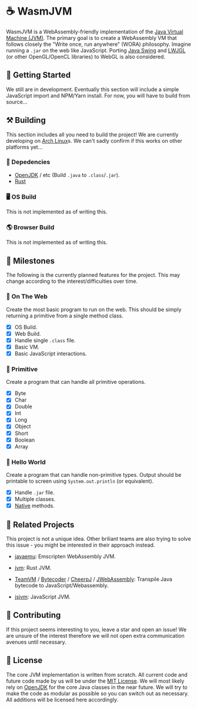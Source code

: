 # ☕ WasmJVM

WasmJVM is a WebAssembly-friendly implementation of the [Java Virtual Machine (JVM)](https://docs.oracle.com/javase/specs/jvms/se7/html/jvms-1.html). The primary goal is to create a WebAssembly VM that follows closely the "Write once, run anywhere" (WORA) philosophy. Imagine running a `.jar` on the web like JavaScript. Porting [Java Swing](https://en.wikipedia.org/wiki/Swing_(Java)) and [LWJGL](https://www.lwjgl.org/) (or other OpenGL/OpenCL libraries) to WebGL is also considered.

## 🚩 Getting Started

We still are in development. Eventually this section will include a simple JavaScript import and NPM/Yarn install. For now, you will have to build from source...

## ⚒️ Building

This section includes all you need to build the project! We are currently developing on [Arch Linux](https://archlinux.org/)s. We can't sadly confirm if this works on other platforms yet...

### 🔗 Depedencies

- [OpenJDK](https://openjdk.java.net/) / etc (Build `.java` to `.class`/`.jar`).
- [Rust](https://www.rust-lang.org/)

### 🖥️ OS Build

This is not implemented as of writing this.

### 🌎 Browser Build

This is not implemented as of writing this.

## 📅 Milestones

The following is the currently planned features for the project. This may change according to the interest/difficulties over time.

### 🔌 On The Web

Create the most basic program to run on the web. This should be simply returning a primitive from a single method class.

- [X] OS Build.
- [X] Web Build.
- [X] Handle single `.class` file.
- [X] Basic VM.
- [X] Basic JavaScript interactions.

### 🍖 Primitive

Create a program that can handle all primitive operations. 

- [X] Byte
- [X] Char
- [X] Double
- [X] Int
- [X] Long
- [X] Object
- [X] Short
- [X] Boolean
- [X] Array

### 👋 Hello World

Create a program that can handle non-primitive types. Output should be printable to screen using `System.out.println` (or equivalent).

- [X] Handle `.jar` file.
- [X] Multiple classes.
- [X] [Native](https://docs.oracle.com/javase/specs/jvms/se7/html/jvms-2.html#jvms-2.5.6) methods.

## 🔖 Related Projects

This project is not a unique idea. Other briliant teams are also trying to solve this issue - you might be interested in their approach instead.

- [javaemu](https://github.com/poruruba/javaemu): Emscripten WebAssembly JVM.

- [jvm](https://github.com/douchuan/jvm): Rust JVM.

- [TeamVM](https://www.teavm.org/) / [Bytecoder](https://github.com/mirkosertic/Bytecoder) / [CheerpJ](https://github.com/leaningtech/cheerpj-meta) / [JWebAssembly](https://github.com/i-net-software/JWebAssembly): Transpile Java bytecode to JavaScript/Webassembly.

- [jsjvm](https://gitlab.com/neoexpert/jvm/-/tree/master/jsjvm): JavaScript JVM.

## 👥 Contributing

If this project seems interesting to you, leave a star and open an issue! We are unsure of the interest therefore we will not open extra communication avenues until necessary. 

## 📄 License

The core JVM implementation is written from scratch. All current code and future code made by us will be under the [MIT License](./LICENSE). We will most likely rely on [OpenJDK](https://openjdk.java.net/) for the core Java classes in the near future. We will try to make the code as modular as possible so you can switch out as necessary. All additions will be licensed here accordingly.
